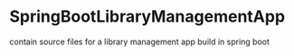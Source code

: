 # SpringBootLibraryManagementApp
contain source files for a library management app build in spring boot
